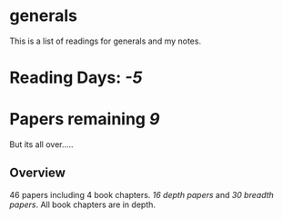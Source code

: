 # generals
This is a list of readings for generals and my notes. 

# Reading Days: _-5_
# Papers remaining _9_
But its all over.....
## Overview
46 papers including 4 book chapters. 
_16 depth papers_ and _30 breadth papers_. All book chapters are in depth. 

